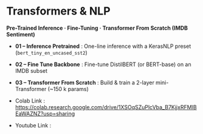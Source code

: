 # Transformers & NLP  
**Pre-Trained Inference · Fine-Tuning · Transformer From Scratch (IMDB Sentiment)**


- **01 – Inference Pretrained** : One-line inference with a KerasNLP preset (`bert_tiny_en_uncased_sst2`)
- **02 – Fine Tune Backbone** : Fine-tune DistilBERT (or BERT-base) on an IMDB subset
- **03 – Transformer From Scratch** : Build & train a 2-layer mini-Transformer (~150 k params)

- Colab Link : https://colab.research.google.com/drive/1XSOqSZuPlcVba_B7KjjxRFMIBEaWAZNZ?usp=sharing
- Youtube Link : 
